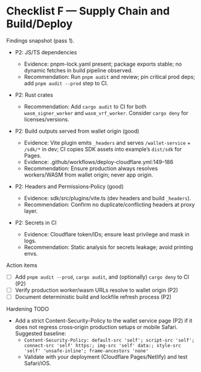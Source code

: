 # Checklist F — Supply Chain and Build/Deploy

Findings snapshot (pass 1).

- P2: JS/TS dependencies
  - Evidence: pnpm-lock.yaml present; package exports stable; no dynamic fetches in build pipeline observed.
  - Recommendation: Run `pnpm audit` and review; pin critical prod deps; add `pnpm audit --prod` step to CI.

- P2: Rust crates
  - Recommendation: Add `cargo audit` to CI for both `wasm_signer_worker` and `wasm_vrf_worker`. Consider `cargo deny` for licenses/versions.

- P2: Build outputs served from wallet origin (good)
  - Evidence: Vite plugin emits `_headers` and serves `/wallet-service` + `/sdk/*` in dev; CI copies SDK assets into example’s `dist/sdk` for Pages.
  - Evidence: .github/workflows/deploy-cloudflare.yml:149–186
  - Recommendation: Ensure production always resolves workers/WASM from wallet origin; never app origin.

- P2: Headers and Permissions‑Policy (good)
  - Evidence: sdk/src/plugins/vite.ts (dev headers and build `_headers`).
  - Recommendation: Confirm no duplicate/conflicting headers at proxy layer.

- P2: Secrets in CI
  - Evidence: Cloudflare token/IDs; ensure least privilege and mask in logs.
  - Recommendation: Static analysis for secrets leakage; avoid printing envs.

Action items
- [ ] Add `pnpm audit --prod`, `cargo audit`, and (optionally) `cargo deny` to CI (P2)
- [ ] Verify production worker/wasm URLs resolve to wallet origin (P2)
- [ ] Document deterministic build and lockfile refresh process (P2)

Hardening TODO
- Add a strict Content-Security-Policy to the wallet service page (P2) if it does not regress cross‑origin production setups or mobile Safari. Suggested baseline:
  - `Content-Security-Policy: default-src 'self'; script-src 'self'; connect-src 'self' https:; img-src 'self' data:; style-src 'self' 'unsafe-inline'; frame-ancestors 'none'`
  - Validate with your deployment (Cloudflare Pages/Netlify) and test Safari/iOS.
